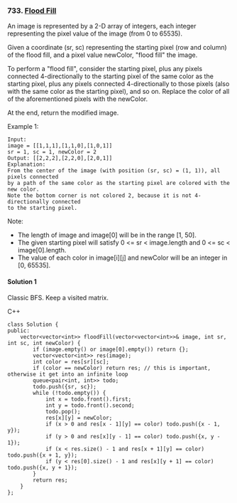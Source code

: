 ### 733\. [Flood Fill](https://leetcode.com/problems/flood-fill/)

An image is represented by a 2-D array of integers, each integer representing the pixel value of the image (from 0 to 65535).

Given a coordinate (sr, sc) representing the starting pixel (row and column) of the flood fill, and a pixel value newColor, "flood fill" the image.

To perform a "flood fill", consider the starting pixel, plus any pixels connected 4-directionally to the starting pixel of the same color as the starting pixel, plus any pixels connected 4-directionally to those pixels (also with the same color as the starting pixel), and so on. Replace the color of all of the aforementioned pixels with the newColor.

At the end, return the modified image.

Example 1:
```
Input: 
image = [[1,1,1],[1,1,0],[1,0,1]]
sr = 1, sc = 1, newColor = 2
Output: [[2,2,2],[2,2,0],[2,0,1]]
Explanation: 
From the center of the image (with position (sr, sc) = (1, 1)), all pixels connected 
by a path of the same color as the starting pixel are colored with the new color.
Note the bottom corner is not colored 2, because it is not 4-directionally connected
to the starting pixel.
```

Note:

* The length of image and image[0] will be in the range [1, 50].
* The given starting pixel will satisfy 0 <= sr < image.length and 0 <= sc < image[0].length.
* The value of each color in image[i][j] and newColor will be an integer in [0, 65535].


#### Solution 1

Classic BFS. Keep a visited matrix.

C++

```
class Solution {
public:
    vector<vector<int>> floodFill(vector<vector<int>>& image, int sr, int sc, int newColor) {
        if (image.empty() or image[0].empty()) return {};
        vector<vector<int>> res(image);
        int color = res[sr][sc];
        if (color == newColor) return res; // this is important, otherwise it get into an infinite loop
        queue<pair<int, int>> todo;
        todo.push({sr, sc});
        while (!todo.empty()) {
            int x = todo.front().first;
            int y = todo.front().second;
            todo.pop();
            res[x][y] = newColor;
            if (x > 0 and res[x - 1][y] == color) todo.push({x - 1, y});
            if (y > 0 and res[x][y - 1] == color) todo.push({x, y - 1});
            if (x < res.size() - 1 and res[x + 1][y] == color) todo.push({x + 1, y});
            if (y < res[0].size() - 1 and res[x][y + 1] == color) todo.push({x, y + 1});
        }
        return res;
    }
};
```
